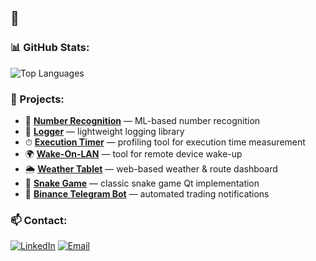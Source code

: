 ## 👋

### 📊 GitHub Stats:
![Top Languages](https://github-readme-stats.vercel.app/api/top-langs/?username=vetalguru&layout=compact&theme=radical)

### 📌 Projects:
- 🤖 **[Number Recognition](https://github.com/vetalguru/number_recognition)** — ML-based number recognition
- 📜 **[Logger](https://github.com/vetalguru/logger)** — lightweight logging library
- ⏱ **[Execution Timer](https://github.com/vetalguru/execution_timer)** — profiling tool for execution time measurement
- 🌍 **[Wake-On-LAN](https://github.com/vetalguru/wol)** — tool for remote device wake-up
- 🌦 **[Weather Tablet](https://github.com/vetalguru/weather_tablet)** — web-based weather & route dashboard
- 🐍 **[Snake Game](https://github.com/vetalguru/snake)** — classic snake game Qt implementation
- 📡 **[Binance Telegram Bot](https://github.com/vetalguru/binance_telegram_bot)** — automated trading notifications

### 📫 Contact:
[![LinkedIn](https://img.shields.io/badge/LinkedIn-0077B5?style=flat&logo=linkedin)](https://www.linkedin.com/in/shkibtanvitalii)
[![Email](https://img.shields.io/badge/Email-Mailto-orange)](mailto:vetalguru@gmail.com)
